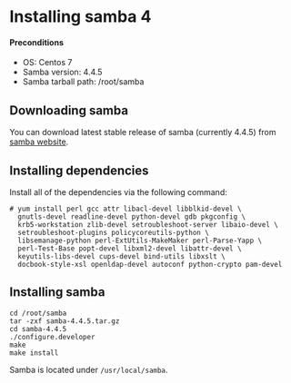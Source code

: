 Installing samba 4
====

#### Preconditions
* OS: Centos 7
* Samba version: 4.4.5
* Samba tarball path: /root/samba

Downloading samba
----
You can download latest stable release of samba (currently 4.4.5) from [samba website](https://www.samba.org/).

Installing dependencies
----
Install all of the dependencies via the following command:
```
# yum install perl gcc attr libacl-devel libblkid-devel \
  gnutls-devel readline-devel python-devel gdb pkgconfig \
  krb5-workstation zlib-devel setroubleshoot-server libaio-devel \
  setroubleshoot-plugins policycoreutils-python \
  libsemanage-python perl-ExtUtils-MakeMaker perl-Parse-Yapp \
  perl-Test-Base popt-devel libxml2-devel libattr-devel \
  keyutils-libs-devel cups-devel bind-utils libxslt \
  docbook-style-xsl openldap-devel autoconf python-crypto pam-devel
```

Installing samba
----
```
cd /root/samba
tar -zxf samba-4.4.5.tar.gz
cd samba-4.4.5
./configure.developer
make
make install
```
Samba is located under `/usr/local/samba`.
